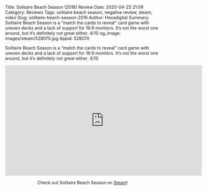 Title: Solitaire Beach Season (2016) Review
Date: 2020-04-25 21:09
Category: Reviews
Tags: solitaire beach season, negative review, steam, video
Slug: solitaire-beach-season-2016
Author: Hexadigital
Summary: Solitaire Beach Season is a “match the cards to reveal” card game with uneven decks and a lack of support for 16:9 monitors. It’s not the worst one around, but it’s definitely not great either. 4/10
og_image: images/steam/528070.jpg
Appid: 528070

Solitaire Beach Season is a “match the cards to reveal” card game with uneven decks and a lack of support for 16:9 monitors. It’s not the worst one around, but it’s definitely not great either. 4/10

<center><iframe src="https://www.youtube.com/embed/wV2FVnhgKbE?feature=oembed" allow="accelerometer; autoplay; encrypted-media; gyroscope; picture-in-picture" width="640" height="360" frameborder="0"></iframe>

Check out Solitaire Beach Season on [Steam](https://store.steampowered.com/app/528070/?curator_clanid=34633900)!</center>